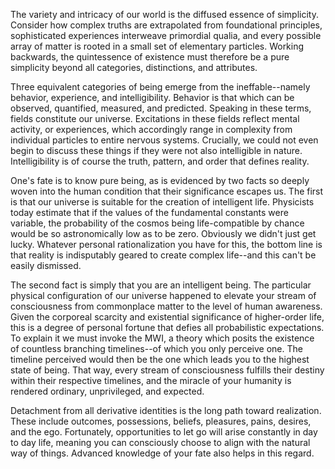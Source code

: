 The variety and intricacy of our world is the diffused essence of simplicity. Consider how complex truths are extrapolated from foundational principles, sophisticated experiences interweave primordial qualia, and every possible array of matter is rooted in a small set of elementary particles. Working backwards, the quintessence of existence must therefore be a pure simplicity beyond all categories, distinctions, and attributes.

Three equivalent categories of being emerge from the ineffable--namely behavior, experience, and intelligibility. Behavior is that which can be observed, quantified, measured, and predicted. Speaking in these terms, fields constitute our universe. Excitations in these fields reflect mental activity, or experiences, which accordingly range in complexity from individual particles to entire nervous systems. Crucially, we could not even begin to discuss these things if they were not also intelligible in nature. Intelligibility is of course the truth, pattern, and order that defines reality.

One's fate is to know pure being, as is evidenced by two facts so deeply woven into the human condition that their significance escapes us. The first is that our universe is suitable for the creation of intelligent life. Physicists today estimate that if the values of the fundamental constants were variable, the probability of the cosmos being life-compatible by chance would be so astronomically low as to be zero. Obviously we didn't just get lucky. Whatever personal rationalization you have for this, the bottom line is that reality is indisputably geared to create complex life--and this can't be easily dismissed.

The second fact is simply that you are an intelligent being. The particular physical configuration of our universe happened to elevate your stream of consciousness from commonplace matter to the level of human awareness. Given the corporeal scarcity and existential significance of higher-order life, this is a degree of personal fortune that defies all probabilistic expectations. To explain it we must invoke the MWI, a theory which posits the existence of countless branching timelines--of which you only perceive one. The timeline perceived would then be the one which leads you to the highest state of being. That way, every stream of consciousness fulfills their destiny within their respective timelines, and the miracle of your humanity is rendered ordinary, unprivileged, and expected.

Detachment from all derivative identities is the long path toward realization. These include outcomes, possessions, beliefs, pleasures, pains, desires, and the ego. Fortunately, opportunities to let go will arise constantly in day to day life, meaning you can consciously choose to align with the natural way of things. Advanced knowledge of your fate also helps in this regard.
